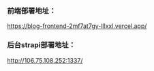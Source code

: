 ### 前端部署地址：
https://blog-frontend-2mf7at7gy-lllxxl.vercel.app/

### 后台strapi部署地址：
http://106.75.108.252:1337/
